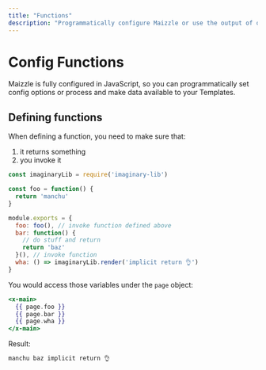 ```yaml
---
title: "Functions"
description: "Programmatically configure Maizzle or use the output of other Node.js packages as variables in your email templates."
---
```


# Config Functions

Maizzle is fully configured in JavaScript, so you can programmatically set config options or process and make data available to your Templates.

## Defining functions

When defining a function, you need to make sure that:

1. it returns something
2. you invoke it

```js [config.js]
const imaginaryLib = require('imaginary-lib')

const foo = function() {
  return 'manchu'
}

module.exports = {
  foo: foo(), // invoke function defined above
  bar: function() {
    // do stuff and return
    return 'baz'
  }(), // invoke function
  wha: () => imaginaryLib.render('implicit return 👌')
}
```

You would access those variables under the `page` object:

```hbs [src/templates/example.html]
<x-main>
  {{ page.foo }}
  {{ page.bar }}
  {{ page.wha }}
</x-main>
```

Result:

```html [build_production/example.html]
manchu baz implicit return 👌
```
